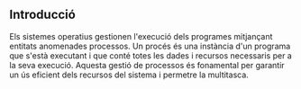## Introducció

Els sistemes operatius gestionen l'execució dels programes mitjançant entitats anomenades processos. Un procés és una instància d'un programa que s'està executant i que conté totes les dades i recursos necessaris per a la seva execució. Aquesta gestió de processos és fonamental per garantir un ús eficient dels recursos del sistema i permetre la multitasca.


